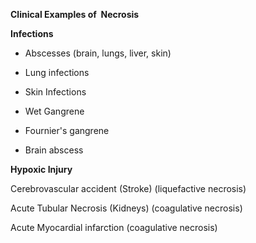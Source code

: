 **Clinical Examples of  Necrosis**

**Infections**

- Abscesses (brain, lungs, liver, skin)

- Lung infections

- Skin Infections

- Wet Gangrene

- Fournier's gangrene

- Brain abscess

**Hypoxic Injury**

Cerebrovascular accident (Stroke) (liquefactive necrosis)

Acute Tubular Necrosis (Kidneys) (coagulative necrosis)

Acute Myocardial infarction (coagulative necrosis)